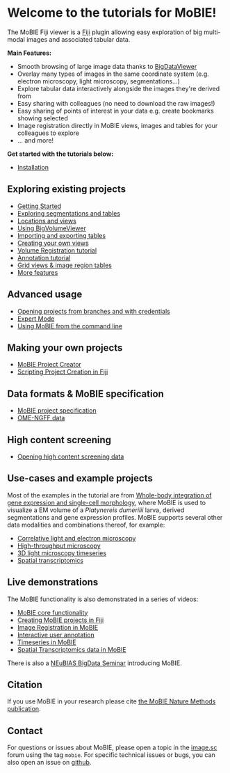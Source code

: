 # Welcome to the tutorials for MoBIE!

The MoBIE Fiji viewer is a [Fiji](https://imagej.net/Fiji) plugin allowing easy exploration
of big multi-modal images and associated tabular data.

**Main Features:**
- Smooth browsing of large image data thanks to [BigDataViewer](https://imagej.net/BigDataViewer)
- Overlay many types of images in the same coordinate system (e.g. electron microscopy, light microscopy,
segmentations...)
- Explore tabular data interactively alongside the images they're derived from
- Easy sharing with colleagues (no need to download the raw images!)
- Easy sharing of points of interest in your data e.g. create bookmarks showing selected
- Image registration directly in MoBIE
views, images and tables for your colleagues to explore
- ... and more!

**Get started with the tutorials below:**

- [Installation](./tutorials/installation.md)

## Exploring existing projects
- [Getting Started](./tutorials/explore_a_project.md)
- [Exploring segmentations and tables](./tutorials/exploring_segmentations.md)
- [Locations and views](./tutorials/views_and_locations.md)
- [Using BigVolumeViewer](./tutorials/bigvolumeviewer.md)
- [Importing and exporting tables](./tutorials/importing_and_exporting_tables.md)
- [Creating your own views](./tutorials/creating_your_own_views.md)
- [Volume Registration tutorial](./tutorials/volume_registration.md)
- [Annotation tutorial](./tutorials/annotation_tutorial.md)
- [Grid views & image region tables](./tutorials/image_grids_and_tables.md)
- [More features](./tutorials/more_features.md)

## Advanced usage
- [Opening projects from branches and with credentials](./tutorials/branches_and_credentials.md)
- [Expert Mode](./tutorials/expert_mode.md)
- [Using MoBIE from the command line](./tutorials/cli.md)

## Making your own projects
- [MoBIE Project Creator](./tutorials/mobie_project_creator.md)
- [Scripting Project Creation in Fiji](./tutorials/scripting_project_creator.md)

## Data formats & MoBIE specification
- [MoBIE project specification](./specs/mobie_spec.md)
- [OME-NGFF data](./specs/ngff.md)

## High content screening
- [Opening high content screening data](./tutorials/hcs.md)

## Use-cases and example projects

Most of the examples in the tutorial are from [Whole-body integration of gene expression and single-cell morphology](https://www.sciencedirect.com/science/article/pii/S009286742100876X), where MoBIE is used to visualize a EM volume of a *Platynereis dumerilii* larva, derived segmentations and gene expression profiles.
MoBIE supports several other data modalities and combinations thereof, for example:

- [Correlative light and electron microscopy](./use-cases/clem.md)
- [High-throughput microscopy](./use-cases/htm.md)
- [3D light microscopy timeseries](./use-cases/timeseries.md)
- [Spatial transcriptomics](./use-cases/spatial_transcriptomics.md)

## Live demonstrations

The MoBIE functionality is also demonstrated in a series of videos:
- [MoBIE core functionality](https://youtu.be/oXOXkWyIIOk)
- [Creating MoBIE projects in Fiji](https://youtu.be/3oP3t6elsQU)
- [Image Registration in MoBIE](https://youtu.be/jKlM68lrhso)
- [Interactive user annotation](https://youtu.be/M-QUE-Qh97w)
- [Timeseries in MoBIE](https://youtu.be/Md4PbK50NE0)
- [Spatial Transcriptomics data in MoBIE](https://youtu.be/1dDaxOAZ9Sg)

There is also a [NEuBIAS BigData Seminar](https://youtu.be/CZpaTCuSQao?t=2868) introducing MoBIE.

## Citation

If you use MoBIE in your research please cite [the MoBIE Nature Methods publication](https://www.nature.com/articles/s41592-023-01776-4).

## Contact

For questions or issues about MoBIE, please open a topic in the [image.sc](https://forum.image.sc/) forum using the tag `mobie`. For specific technical issues or bugs, you can also open an issue on [github](https://github.com/mobie/mobie-viewer-fiji).

